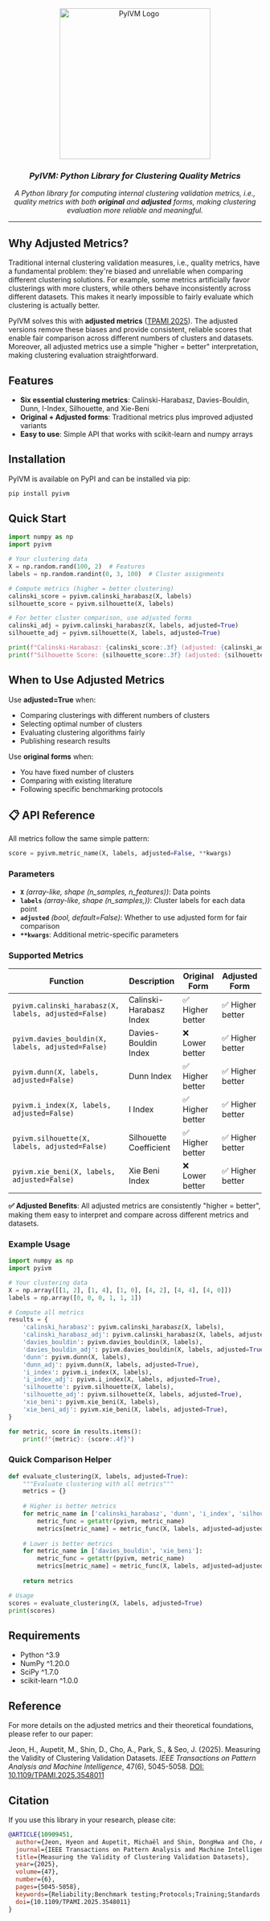 <div align="center">
  <img src="https://github.com/user-attachments/assets/f9f72b26-4c96-4576-b871-fafed794f0e2" alt="PyIVM Logo" width="300">
  
  ### *PyIVM: Python Library for Clustering Quality Metrics*
  

  
  *A Python library for computing internal clustering validation metrics, i.e., quality metrics with both **original** and **adjusted** forms, making clustering evaluation more reliable and meaningful.*
</div>

---

## Why Adjusted Metrics?

Traditional internal clustering validation measures, i.e., quality metrics, have a fundamental problem: they're biased and unreliable when comparing different clustering solutions. For example, some metrics artificially favor clusterings with more clusters, while others behave inconsistently across different datasets. This makes it nearly impossible to fairly evaluate which clustering is actually better.

PyIVM solves this with **adjusted metrics** (<a href="https://www.hyeonjeon.com/assets/pdf/jeon25tpami.pdf" target="_blank">TPAMI 2025</a>). The adjusted versions remove these biases and provide consistent, reliable scores that enable fair comparison across different numbers of clusters and datasets. Moreover, all adjusted metrics use a simple "higher = better" interpretation, making clustering evaluation straightforward.

## Features

- **Six essential clustering metrics**: Calinski-Harabasz, Davies-Bouldin, Dunn, I-Index, Silhouette, and Xie-Beni
- **Original + Adjusted forms**: Traditional metrics plus improved adjusted variants
- **Easy to use**: Simple API that works with scikit-learn and numpy arrays

## Installation

PyIVM is available on PyPI and can be installed via pip:

```bash
pip install pyivm
```

## Quick Start

```python
import numpy as np
import pyivm

# Your clustering data
X = np.random.rand(100, 2)  # Features
labels = np.random.randint(0, 3, 100)  # Cluster assignments

# Compute metrics (higher = better clustering)
calinski_score = pyivm.calinski_harabasz(X, labels)
silhouette_score = pyivm.silhouette(X, labels)

# For better cluster comparison, use adjusted forms
calinski_adj = pyivm.calinski_harabasz(X, labels, adjusted=True)
silhouette_adj = pyivm.silhouette(X, labels, adjusted=True)

print(f"Calinski-Harabasz: {calinski_score:.3f} (adjusted: {calinski_adj:.3f})")
print(f"Silhouette Score: {silhouette_score:.3f} (adjusted: {silhouette_adj:.3f})")
```

## When to Use Adjusted Metrics

Use **adjusted=True** when:
- Comparing clusterings with different numbers of clusters
- Selecting optimal number of clusters
- Evaluating clustering algorithms fairly
- Publishing research results

Use **original forms** when:
- You have fixed number of clusters
- Comparing with existing literature
- Following specific benchmarking protocols

## 📋 API Reference

All metrics follow the same simple pattern:

```python
score = pyivm.metric_name(X, labels, adjusted=False, **kwargs)
```

### Parameters
- **`X`** *(array-like, shape (n_samples, n_features))*: Data points
- **`labels`** *(array-like, shape (n_samples,))*: Cluster labels for each data point
- **`adjusted`** *(bool, default=False)*: Whether to use adjusted form for fair comparison
- **`**kwargs`**: Additional metric-specific parameters

### Supported Metrics

| Function | Description | Original Form | Adjusted Form |
|----------|-------------|---------------|---------------|
| `pyivm.calinski_harabasz(X, labels, adjusted=False)` | Calinski-Harabasz Index | ✅ Higher better | ✅ Higher better |
| `pyivm.davies_bouldin(X, labels, adjusted=False)` | Davies-Bouldin Index | ❌ Lower better | ✅ Higher better |
| `pyivm.dunn(X, labels, adjusted=False)` | Dunn Index | ✅ Higher better | ✅ Higher better |
| `pyivm.i_index(X, labels, adjusted=False)` | I Index | ✅ Higher better | ✅ Higher better |
| `pyivm.silhouette(X, labels, adjusted=False)` | Silhouette Coefficient | ✅ Higher better | ✅ Higher better |
| `pyivm.xie_beni(X, labels, adjusted=False)` | Xie Beni Index | ❌ Lower better | ✅ Higher better |

**✅ Adjusted Benefits**: All adjusted metrics are consistently "higher = better", making them easy to interpret and compare across different metrics and datasets.

### Example Usage

```python
import numpy as np
import pyivm

# Your clustering data
X = np.array([[1, 2], [1, 4], [1, 0], [4, 2], [4, 4], [4, 0]])
labels = np.array([0, 0, 0, 1, 1, 1])

# Compute all metrics
results = {
    'calinski_harabasz': pyivm.calinski_harabasz(X, labels),
    'calinski_harabasz_adj': pyivm.calinski_harabasz(X, labels, adjusted=True),
    'davies_bouldin': pyivm.davies_bouldin(X, labels),
    'davies_bouldin_adj': pyivm.davies_bouldin(X, labels, adjusted=True),
    'dunn': pyivm.dunn(X, labels),
    'dunn_adj': pyivm.dunn(X, labels, adjusted=True),
    'i_index': pyivm.i_index(X, labels),
    'i_index_adj': pyivm.i_index(X, labels, adjusted=True),
    'silhouette': pyivm.silhouette(X, labels),
    'silhouette_adj': pyivm.silhouette(X, labels, adjusted=True),
    'xie_beni': pyivm.xie_beni(X, labels),
    'xie_beni_adj': pyivm.xie_beni(X, labels, adjusted=True),
}

for metric, score in results.items():
    print(f"{metric}: {score:.4f}")
```

### Quick Comparison Helper

```python
def evaluate_clustering(X, labels, adjusted=True):
    """Evaluate clustering with all metrics"""
    metrics = {}
    
    # Higher is better metrics
    for metric_name in ['calinski_harabasz', 'dunn', 'i_index', 'silhouette']:
        metric_func = getattr(pyivm, metric_name)
        metrics[metric_name] = metric_func(X, labels, adjusted=adjusted)
    
    # Lower is better metrics
    for metric_name in ['davies_bouldin', 'xie_beni']:
        metric_func = getattr(pyivm, metric_name)
        metrics[metric_name] = metric_func(X, labels, adjusted=adjusted)
    
    return metrics

# Usage
scores = evaluate_clustering(X, labels, adjusted=True)
print(scores)
```

## Requirements

- Python ^3.9
- NumPy ^1.20.0
- SciPy ^1.7.0
- scikit-learn ^1.0.0

## Reference

For more details on the adjusted metrics and their theoretical foundations, please refer to our paper:

Jeon, H., Aupetit, M., Shin, D., Cho, A., Park, S., & Seo, J. (2025). Measuring the Validity of Clustering Validation Datasets. *IEEE Transactions on Pattern Analysis and Machine Intelligence*, 47(6), 5045-5058. [DOI: 10.1109/TPAMI.2025.3548011](https://doi.org/10.1109/TPAMI.2025.3548011)

## Citation

If you use this library in your research, please cite:

```bibtex
@ARTICLE{10909451,
  author={Jeon, Hyeon and Aupetit, Michaël and Shin, DongHwa and Cho, Aeri and Park, Seokhyeon and Seo, Jinwook},
  journal={IEEE Transactions on Pattern Analysis and Machine Intelligence}, 
  title={Measuring the Validity of Clustering Validation Datasets}, 
  year={2025},
  volume={47},
  number={6},
  pages={5045-5058},
  keywords={Reliability;Benchmark testing;Protocols;Training;Standards;Size measurement;Mutual information;Indexes;Electronic mail;Data mining;Clustering;clustering validation;internal clustering validation;external clustering validation;clustering benchmark},
  doi={10.1109/TPAMI.2025.3548011}
}
```